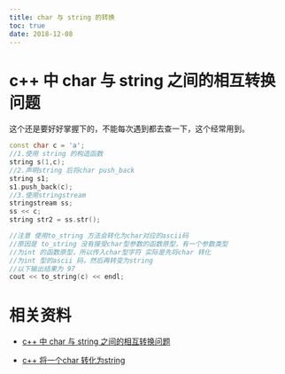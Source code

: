```yaml
---
title: char 与 string 的转换
toc: true
date: 2018-12-08
---
```




# c++ 中 char 与 string 之间的相互转换问题

这个还是要好好掌握下的，不能每次遇到都去查一下，这个经常用到。



```cpp
const char c = 'a';
//1.使用 string 的构造函数
string s(1,c);
//2.声明string 后将char push_back
string s1;
s1.push_back(c);
//3.使用stringstream
stringstream ss;
ss << c;
string str2 = ss.str();

//注意 使用to_string 方法会转化为char对应的ascii码
//原因是 to_string 没有接受char型参数的函数原型，有一个参数类型
//为int 的函数原型，所以传入char型字符 实际是先将char 转化
//为int 型的ascii 码，然后再转变为string
//以下输出结果为 97
cout << to_string(c) << endl;
```

# 相关资料

- [c++ 中 char 与 string 之间的相互转换问题](https://www.cnblogs.com/devilmaycry812839668/p/6353807.html)

- [c++ 将一个char 转化为string](https://blog.csdn.net/carbon06/article/details/79353821)

